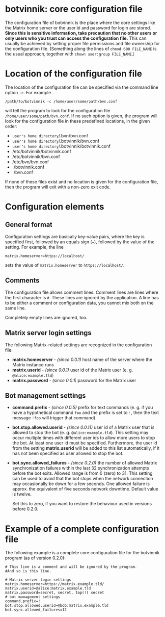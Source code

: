 # botvinnik: core configuration file

The configuration file of botvinnik is the place where the core settings like
the Matrix home server or the user id and password for login are stored.
**Since this is sensitive information, take precaution that no other
users or only users who you trust can access the configuration file.** This can
usually be achieved by setting proper file permissions and file ownership for
the configuration file. (Something along the lines of `chmod 600 FILE_NAME` is
the usual approach, together with `chown user:group FILE_NAME`.)

# Location of the configuration file

The location of the configuration file can be specified via the command line
option `-c`. For example

    /path/to/botvinnik -c /home/user/some/path/bvn.conf

will tell the program to look for the configuration file
`/home/user/some/path/bvn.conf`. If no such option is given, the program will
look for the configuration file in these predefined locations, in the given
order:

* `user's home directory`/.bvn/bvn.conf
* `user's home directory`/.botvinnik/bvn.conf
* `user's home directory`/.botvinnik/botvinnik.conf
* /etc/botvinnik/botvinnik.conf
* /etc/botvinnik/bvn.conf
* /etc/bvn/bvn.conf
* ./botvinnik.conf
* ./bvn.conf

If none of these files exist and no location is given for the configuration
file, then the program will exit with a non-zero exit code.

# Configuration elements

## General format

Configuration settings are basically key-value pairs, where the key is specified
first, followed by an equals sign (`=`), followed by the value of the setting.
For example, the line

    matrix.homeserver=https://localhost/

sets the value of `matrix.homeserver` to `https://localhost/`.

## Comments

The configuration file allows comment lines. Comment lines are lines where the
first character is `#`. These lines are ignored by the application. A line has
to be either a comment or configuration data, you cannot mix both on the same
line.

Completely empty lines are ignored, too.

## Matrix server login settings

The following Matrix-related settings are recognized in the configuration file:

* **matrix.homeserver** - _(since 0.0.1)_ host name of the server where the
  Matrix instance runs
* **matrix.userid** - _(since 0.0.1)_ user id of the Matrix user (e. g.
  `@alice:example.tld`)
* **matrix.password** - _(since 0.0.1)_ password for the Matrix user

## Bot management settings

* **command.prefix** - _(since 0.0.5)_ prefix for text commands (e. g. if you
  have a hypothetical command `foo` and the prefix is set to `!`, then the text
  message `!foo` will trigger that command)
* **bot.stop.allowed.userid** - _(since 0.0.11)_ user id of a Matrix user that
  is allowed to stop the bot (e. g. `@alice:example.tld`). This setting may
  occur multiple times with different user ids to allow more users to stop the
  bot. At least one user id must be specified. Furthermore, the user id from the
  setting **matrix.userid** will be added to this list automatically, if it has
  not been specified as user allowed to stop the bot.
* **bot.sync.allowed_failures** - _(since 0.2.0)_ the number of allowed Matrix
  synchronization failures within the last 32 synchronization attempts before
  the bot exits. Allowed range is from 0 (zero) to 31. This setting can be used
  to avoid that the bot stops when the network connection may occasionally be
  down for a few seconds. One allowed failure is approx. the equivalent of five
  seconds network downtime. Default value is twelve.

  Set this to zero, if you want to restore the behaviour used in versions before
  0.2.0.
# Example of a complete configuration file

The following example is a complete core configuration file for the
botvinnik program (as of version 0.2.0):

    # This line is a comment and will be ignored by the program.
    #And so is this line.

    # Matrix server login settings
    matrix.homeserver=https://matrix.example.tld/
    matrix.userid=@alice:matrix.example.tld
    matrix.password=secret, secret, top(!) secret
    # bot management settings
    command.prefix=!
    bot.stop.allowed.userid=@bob:matrix.example.tld
    bot.sync.allowed_failures=12
